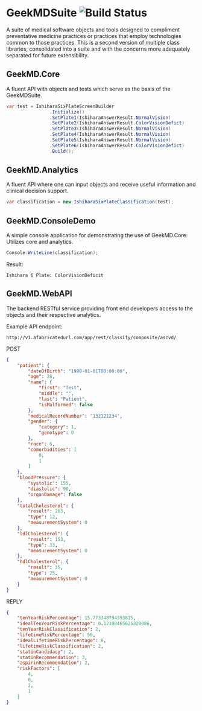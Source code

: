 # GeekMDSuite ![Build Status][build_status]

A suite of medical software objects and tools designed to compliment preventative medicine practices or practices that employ technologies common to those practices. This is a second version of multiple class libraries, consolidated into a suite and with the concerns more adequately separated for future extensibility.

## GeekMD.Core
A fluent API with objects and tests which serve as the basis of the GeekMDSuite.
```cs
var test = IshiharaSixPlateScreenBuilder
                .Initialize()
                .SetPlate1(IshiharaAnswerResult.NormalVision)
                .SetPlate2(IshiharaAnswerResult.ColorVisionDefict)
                .SetPlate3(IshiharaAnswerResult.NormalVision)
                .SetPlate4(IshiharaAnswerResult.NormalVision)
                .SetPlate5(IshiharaAnswerResult.NormalVision)
                .SetPlate6(IshiharaAnswerResult.ColorVisionDefict)
                .Build();
```

## GeekMD.Analytics
A fluent API where one can input objects and receive useful information and clinical decision support.
```cs
var classification = new IshiharaSixPlateClassification(test);
```

## GeekMD.ConsoleDemo
A simple console application for demonstrating the use of GeekMD.Core. Utilizes core and analytics.
```cs
Console.WriteLine(classification);
```
Result:
```text
Ishihara 6 Plate: ColorVisionDeficit
```

## GeekMD.WebAPI
The backend RESTful service providing front end developers access to the objects and their respective analytics.

Example API endpoint:
```text
http://v1.afabricatedurl.com/app/rest/classify/composite/ascvd/
```
POST
```json
{
    "patient": {
        "dateOfBirth": "1990-01-01T00:00:00",
        "age": 28,
        "name": {
            "first": "Test",
            "middle": "",
            "last": "Patient",
            "isMalformed": false
        },
        "medicalRecordNumber": "132121234",
        "gender": {
            "category": 1,
            "genotype": 0
        },
        "race": 6,
        "comorbidities": [
            0,
            1
        ]
    },
    "bloodPressure": {
        "systolic": 155,
        "diastolic": 90,
        "organDamage": false
    },
    "totalCholesterol": {
        "result": 263,
        "type": 12,
        "measurementSystem": 0
    },
    "ldlCholesterol": {
        "result": 153,
        "type": 33,
        "measurementSystem": 0
    },
    "hdlCholesterol": {
        "result": 35,
        "type": 25,
        "measurementSystem": 0
    }
}
```
REPLY
```json
{
    "tenYearRiskPercentage": 15.773348794393815,
    "idealTenYearRiskPercentage": 0.12108465625320086,
    "tenYearRiskClassification": 2,
    "lifetimeRiskPercentage": 50,
    "idealLifetimeRiskPercentage": 8,
    "lifetimeRiskClassification": 2,
    "statinCandidacy": 2,
    "statinRecommendation": 3,
    "aspirinRecommendation": 2,
    "riskFactors": [
        4,
        0,
        2,
        1
    ]
}
```


[build_status]: http://teamcity.zapto.org:8080/app/rest/builds/buildType:(id:GeekMDApplicationSuite_Build)/statusIcon.svg
